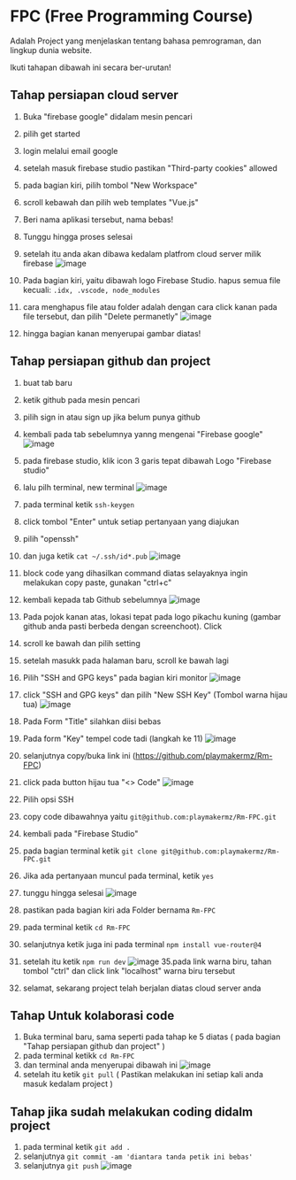 # FPC (Free Programming Course)

Adalah Project yang menjelaskan tentang bahasa pemrograman, dan lingkup dunia website.

Ikuti tahapan dibawah ini secara ber-urutan!

## Tahap persiapan cloud server

1. Buka "firebase google" didalam mesin pencari
2. pilih get started
3. login melalui email google
4. setelah masuk firebase studio pastikan "Third-party cookies" allowed
5. pada bagian kiri, pilih tombol "New Workspace"
6. scroll kebawah dan pilih web templates "Vue.js"
7. Beri nama aplikasi tersebut, nama bebas!
8. Tunggu hingga proses selesai
9. setelah itu anda akan dibawa kedalam platfrom cloud server milik firebase
![image](https://github.com/user-attachments/assets/571f7ebe-e448-48bf-8065-483b481bff6e)

11. Pada bagian kiri, yaitu dibawah logo Firebase Studio. hapus semua file kecuali: `.idx, .vscode, node_modules`
12. cara menghapus file atau folder adalah dengan cara click kanan pada file tersebut, dan pilih "Delete permanetly"
![image](https://github.com/user-attachments/assets/2bc981ab-a052-45c8-b867-9ee02dcabfa8)
13. hingga bagian kanan menyerupai gambar diatas!

## Tahap persiapan github dan project
1. buat tab baru
1. ketik github pada mesin pencari
2. pilih sign in atau sign up jika belum punya github
3. kembali pada tab sebelumnya yanng mengenai "Firebase google"
![image](https://github.com/user-attachments/assets/4abb1d62-4f9b-4c69-941c-16dac315eb91)

5. pada firebase studio, klik icon 3 garis tepat dibawah Logo "Firebase studio"
6. lalu pilh terminal, new terminal
![image](https://github.com/user-attachments/assets/99d72d97-67ab-4caa-8208-0cec00832c81)
7. pada terminal ketik `ssh-keygen`
8. click tombol "Enter" untuk setiap pertanyaan yang diajukan
9. pilih "openssh"
10. dan juga ketik `cat ~/.ssh/id*.pub`
![image](https://github.com/user-attachments/assets/64384583-daa0-4491-bf97-29e80c031284)

12. block code yang dihasilkan command diatas selayaknya ingin melakukan copy paste, gunakan "ctrl+c"
13. kembali kepada tab Github sebelumnya
![image](https://github.com/user-attachments/assets/7c15d3ec-faa9-4876-9912-fef20b5c0369)
14. Pada pojok kanan atas, lokasi tepat pada logo pikachu kuning (gambar github anda pasti berbeda dengan screenchoot). Click
15. scroll ke bawah dan pilih setting
16. setelah masukk pada halaman baru, scroll ke bawah lagi
17. Pilih "SSH and GPG keys" pada bagian kiri monitor
![image](https://github.com/user-attachments/assets/1dd90bc9-f0a8-46a3-934e-516a288307cf)
18. click "SSH and GPG keys" dan pilih "New SSH Key" (Tombol warna hijau tua)
![image](https://github.com/user-attachments/assets/be865975-a230-4d74-bdc1-a650e35548c2)
19. Pada Form "Title" silahkan diisi bebas
20. Pada form "Key" tempel code tadi (langkah ke 11)
![image](https://github.com/user-attachments/assets/b6f42e8a-3a31-4876-be1c-03e21a93d5fe)
22. selanjutnya copy/buka link ini (https://github.com/playmakermz/Rm-FPC)
23. click pada button hijau tua "<> Code"
![image](https://github.com/user-attachments/assets/7295041b-a6f3-47eb-b623-df216669c1ff)
24. Pilih opsi SSH
25. copy code dibawahnya yaitu `git@github.com:playmakermz/Rm-FPC.git`
26. kembali pada "Firebase Studio"
27. pada bagian terminal ketik `git clone git@github.com:playmakermz/Rm-FPC.git`
28. Jika ada pertanyaan muncul pada terminal, ketik `yes`
29. tunggu hingga selesai
![image](https://github.com/user-attachments/assets/2aaf938c-c739-487a-bb16-139b93810549)

31. pastikan pada bagian kiri ada Folder bernama `Rm-FPC`
32. pada terminal ketik `cd Rm-FPC`
33. selanjutnya ketik juga ini pada terminal `npm install vue-router@4`
34. setelah itu ketik `npm run dev`
![image](https://github.com/user-attachments/assets/53e386b0-6be9-48dd-94f7-3518c0d55574)
35.pada link warna biru, tahan tombol "ctrl" dan click link "localhost" warna biru tersebut
36. selamat, sekarang project telah berjalan diatas cloud server anda


## Tahap Untuk kolaborasi code
1. Buka terminal baru, sama seperti pada tahap ke 5 diatas ( pada bagian "Tahap persiapan github dan project" )
1. pada terminal ketikk `cd Rm-FPC`
2. dan terminal anda menyerupai dibawah ini
![image](https://github.com/user-attachments/assets/efd76c92-36a7-46b9-95fd-cfe126afa16e)
3. setelah itu ketik `git pull` ( Pastikan melakukan ini setiap kali anda masuk kedalam project )


## Tahap jika sudah melakukan coding didalm project
1. pada terminal ketik `git add .`
2. selanjutnya `git commit -am 'diantara tanda petik ini bebas'`
3. selanjutnya `git push`
![image](https://github.com/user-attachments/assets/4daf3f1e-4e11-4e0e-9c23-7d3c0d169baa)

